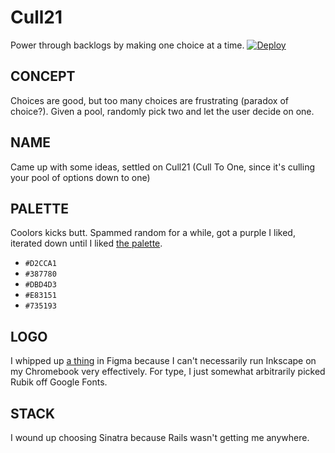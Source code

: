 # Cull21

Power through backlogs by making one choice at a time.
[![Deploy](https://www.herokucdn.com/deploy/button.svg)](https://heroku.com/deploy)

## CONCEPT
Choices are good, but too many choices are frustrating (paradox of choice?).
Given a pool, randomly pick two and let the user decide on one.

## NAME
Came up with some ideas, settled on Cull21 (Cull To One, since it's culling your pool of options down to one)

## PALETTE
Coolors kicks butt. Spammed random for a while, got a purple I liked, iterated down until I liked [the palette](https://coolors.co/d2cca1-387780-dbd4d3-e83151-735193).

* `#​D2CCA1`
* `#​387780`
* `#​DBD4D3`
* `#​E83151`
* `#​735193`

## LOGO
I whipped up [a thing](https://www.figma.com/file/dPqtALFRjloPTlgYle0anyDj/Logo) in Figma because I can't necessarily run Inkscape on my Chromebook very effectively.
For type, I just somewhat arbitrarily picked Rubik off Google Fonts.

## STACK
I wound up choosing Sinatra because Rails wasn't getting me anywhere.
